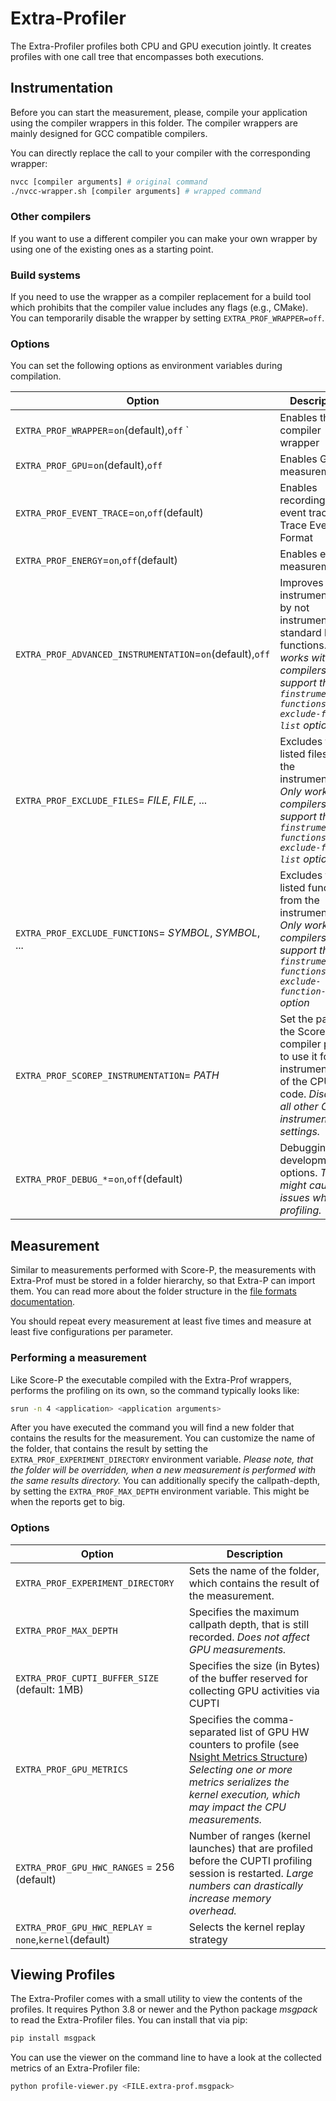Extra-Profiler
==============

The Extra-Profiler profiles both CPU and GPU execution jointly. It creates profiles with one call tree that encompasses both executions.

Instrumentation
---------------
Before you can start the measurement, please, compile your application using the compiler wrappers
in this folder. The compiler wrappers are mainly designed for GCC compatible compilers.

You can directly replace the call to your compiler with the corresponding wrapper:

```sh
nvcc [compiler arguments] # original command
./nvcc-wrapper.sh [compiler arguments] # wrapped command
```

### Other compilers

If you want to use a different compiler you can make your own wrapper by using one of the existing ones as a starting
point.

### Build systems

If you need to use the wrapper as a compiler replacement for a build tool which prohibits that the compiler value
includes any flags (e.g., CMake). You can temporarily disable the wrapper by setting `EXTRA_PROF_WRAPPER=off`.

### Options

You can set the following options as environment variables during compilation.

| Option                                                    | Description                                                                                                                                                              | 
|-----------------------------------------------------------|--------------------------------------------------------------------------------------------------------------------------------------------------------------------------|
| `EXTRA_PROF_WRAPPER`=`on`(default),`off` `                | Enables the compiler wrapper                                                                                                                                             |
| `EXTRA_PROF_GPU`=`on`(default),`off`                      | Enables GPU measurements                                                                                                                                                 |
| `EXTRA_PROF_EVENT_TRACE`=`on`,`off`(default)              | Enables recording of event traces in Trace Event Format                                                                                                                  |
| `EXTRA_PROF_ENERGY`=`on`,`off`(default)                   | Enables energy measurements                                                                                                                                              |
| `EXTRA_PROF_ADVANCED_INSTRUMENTATION`=`on`(default),`off` | Improves instrumentation by not instrumenting standard library functions. *Only works with compilers that support the `-finstrument-functions-exclude-file-list` option* |
| `EXTRA_PROF_EXCLUDE_FILES`= *FILE*, *FILE*, ...           | Excludes the listed files from the instrumentation. *Only works with compilers that support the `-finstrument-functions-exclude-file-list` option*                       |
| `EXTRA_PROF_EXCLUDE_FUNCTIONS`= *SYMBOL*, *SYMBOL*, ...   | Excludes the listed functions from the instrumentation. *Only works with compilers that support the `-finstrument-functions-exclude-function-list` option*               |
| `EXTRA_PROF_SCOREP_INSTRUMENTATION`= *PATH*               | Set the path to the Score-P compiler plugin to use it for the instrumentation of the CPU code. *Disables all other CPU instrumentation settings.*                        |
| `EXTRA_PROF_DEBUG_*`=`on`,`off`(default)                  | Debugging and development options. *These might cause issues when profiling.*                                                                                            |

Measurement
-----------
Similar to measurements performed with Score-P, the measurements with Extra-Prof must be stored in a folder
hierarchy, so that Extra-P can import them. You can read more about the folder structure in
the [file formats documentation](file-formats.md#nsight-systems-with-extra-prof-data-file-format).

You should repeat every measurement at least five times and measure at least five configurations per parameter.

### Performing a measurement

Like Score-P the executable compiled with the Extra-Prof wrappers, performs the profiling on its own, so the command
typically looks like:

```sh
srun -n 4 <application> <application arguments>
```

After you have executed the command you will find a new folder that contains the results for the measurement.
You can customize the name of the folder, that contains the result by setting the `EXTRA_PROF_EXPERIMENT_DIRECTORY`
environment variable. *Please
note, that the folder will be overridden, when a new measurement is performed with the same results directory.*
You can additionally specify the callpath-depth, by setting the `EXTRA_PROF_MAX_DEPTH` environment variable.
This might be when the reports get to big.

### Options

| Option                                                 | Description                                                                                                                                                                                                                                                                                   | 
|--------------------------------------------------------|-----------------------------------------------------------------------------------------------------------------------------------------------------------------------------------------------------------------------------------------------------------------------------------------------|
| `EXTRA_PROF_EXPERIMENT_DIRECTORY`                      | Sets the name of the folder, which contains the result of the measurement.                                                                                                                                                                                                                    |                                                                                                                                                                                                     
| `EXTRA_PROF_MAX_DEPTH`                                 | Specifies the maximum callpath depth, that is still recorded. *Does not affect GPU measurements.*                                                                                                                                                                                             |                                                                                                                                                                                
| `EXTRA_PROF_CUPTI_BUFFER_SIZE` (default: 1MB)          | Specifies the size (in Bytes) of the buffer reserved for collecting GPU activities via CUPTI                                                                                                                                                                                                  |
| `EXTRA_PROF_GPU_METRICS`                               | Specifies the comma-separated list of GPU HW counters to profile (see [Nsight Metrics Structure](https://docs.nvidia.com/nsight-compute/ProfilingGuide/index.html#metrics-structure)) *Selecting one or more metrics serializes the kernel execution, which may impact the CPU measurements.* |
| `EXTRA_PROF_GPU_HWC_RANGES` = 256 (default)            | Number of ranges (kernel launches) that are profiled before the CUPTI profiling session is restarted. *Large numbers can drastically increase memory overhead.*                                                                                                                               |
| `EXTRA_PROF_GPU_HWC_REPLAY` = `none`,`kernel`(default) | Selects the kernel replay strategy                                                                                                                                                                                                                                                            |

Viewing Profiles
----------------

The Extra-Profiler comes with a small utility to view the contents of the profiles. It requires Python 3.8 or newer and the Python package *msgpack* to read the Extra-Profiler files. You can install that via pip:

```sh
pip install msgpack
```

You can use the viewer on the command line to have a look at the collected metrics of an Extra-Profiler file:
```sh
python profile-viewer.py <FILE.extra-prof.msgpack>
```